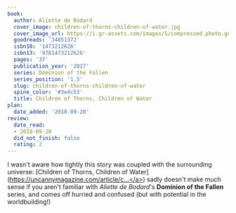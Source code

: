 ```yaml
---
book:
  author: Aliette de Bodard
  cover_image: children-of-thorns-children-of-water.jpg
  cover_image_url: https://i.gr-assets.com/images/S/compressed.photo.goodreads.com/books/1492097640l/34851372._SX98_.jpg
  goodreads: '34851372'
  isbn10: '1473212626'
  isbn13: '9781473212626'
  pages: '37'
  publication_year: '2017'
  series: Dominion of the Fallen
  series_position: '1.5'
  slug: children-of-thorns-children-of-water
  spine_color: '#3e4c53'
  title: Children of Thorns, Children of Water
plan:
  date_added: '2018-09-20'
review:
  date_read:
  - 2018-09-20
  did_not_finish: false
  rating: 2
---
```


I wasn't aware how tightly this story was coupled with the surrounding universe: [Children of Thorns, Children of Water](<a target="_blank" href="https://uncannymagazine.com/article/children-thorns-children-water/" rel="nofollow">https://uncannymagazine.com/article/c...</a>) sadly doesn't make much sense if you aren't familiar with *Aliette de Bodard*'s **Dominion of the Fallen** series, and comes off hurried and confused (but with potential in the worldbuilding!)
